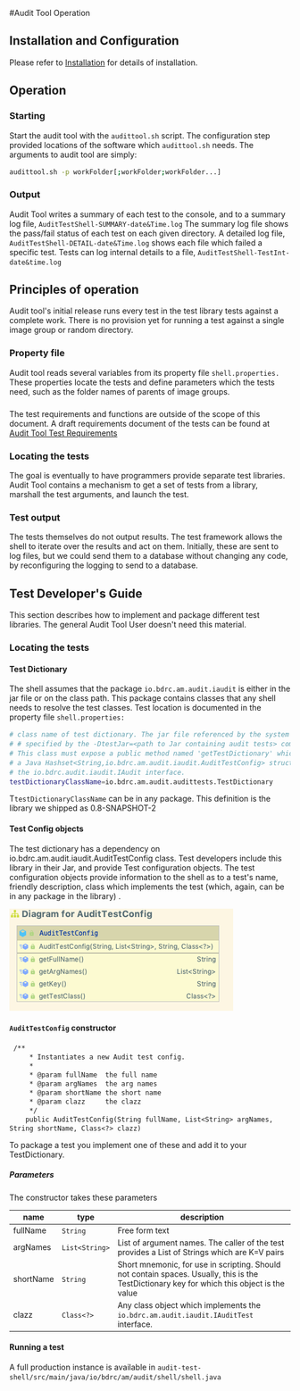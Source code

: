 #Audit Tool Operation
## Installation and Configuration
Please refer to [Installation](Install.md) for details of installation.
## Operation
### Starting
Start the audit tool with the `audittool.sh` script. The configuration step provided locations of the software which `audittool.sh` needs.
The arguments to audit tool are simply:
```bash
audittool.sh -p workFolder[;workFolder;workFolder...]
```
### Output
Audit Tool writes a summary of each test to the console, and to a summary log file, `AuditTestShell-SUMMARY-date&Time.log`
The summary log file shows the pass/fail status of each test on each given directory. A detailed log file, `AuditTestShell-DETAIL-date&Time.log` shows each file which failed a specific test.
Tests can log internal details to a file, `AuditTestShell-TestInt-date&time.log`

## Principles of operation
Audit tool's initial release runs every test in the test library tests against a complete work. There is no provision yet for running a test against a single image group or random directory.
### Property file
Audit tool reads several variables from its property file `shell.properties.` These properties locate the tests and define parameters which the tests need, such as the
folder names of parents of image groups.
###
The test requirements and functions are outside of the scope of this document. A draft requirements document of the tests 
can be found at [Audit Tool Test Requirements](https://buda-base.github.io/asset-manager/req/tests/)
### Locating the tests
The goal is eventually to have programmers provide separate test libraries. Audit Tool contains a mechanism to get a set of tests
from a library, marshall the test arguments, and launch the test.
### Test output
The tests themselves do not output results. The test framework allows the shell to iterate over the results and act on them.
Initially, these are sent to log files, but we could send them to a database without changing any code, by reconfiguring the logging
to send to a database.
## Test Developer's Guide
This section describes how to implement and package different test libraries. The general Audit Tool User doesn't need
this material.
### Locating the tests
#### Test Dictionary
The shell assumes that the package `io.bdrc.am.audit.iaudit` is either in the jar file or on the class path.
This package contains classes that any shell needs to resolve the test classes.
Test location is documented in the property file `shell.properties:`
```bash
# class name of test dictionary. The jar file referenced by the system property (generally
# # specified by the -DtestJar=<path to Jar containing audit tests> command line argument.
# This class must expose a public method named 'getTestDictionary' which returns
# a Java Hashset<String,io.bdrc.am.audit.iaudit.AuditTestConfig> structure, containing a friendly name for the test, and a class which implements
# the io.bdrc.audit.iaudit.IAudit interface.
testDictionaryClassName=io.bdrc.am.audit.audittests.TestDictionary
```

T`testDictionaryClassName` can be in any package. This definition is the library we shipped as 0.8-SNAPSHOT-2

#### Test Config objects

The test dictionary has a dependency on io.bdrc.am.audit.iaudit.AuditTestConfig class. Test developers include this library
in their Jar, and provide Test configuration objects. The test configuration objects provide information to the shell as 
to a test's name, friendly description, class which implements the test (which, again, can be in any package in the library)
. 

![AuditTestConfig](.AuditToolOperation_images/AuditTestConfig.png)

#### `AuditTestConfig` constructor
```
 /**
     * Instantiates a new Audit test config.
     *
     * @param fullName  the full name
     * @param argNames  the arg names
     * @param shortName the short name
     * @param clazz     the clazz
     */
    public AuditTestConfig(String fullName, List<String> argNames, String shortName, Class<?> clazz)
```
To package a test you implement one of these and add it to your TestDictionary.
##### Parameters
The constructor takes these parameters

name|type|description
----|----|----
fullName|`String`|Free form text
argNames|`List<String>`|List of argument names. The caller of the test provides a List of Strings which are K=V pairs
shortName|`String`|Short mnemonic, for use in scripting. Should not contain spaces. Usually, this is the TestDictionary key for which this object is the value 
clazz|`Class<?>`|Any class object which implements the `io.bdrc.am.audit.iaudit.IAuditTest` interface.

#### Running a test
A full production instance is available in `audit-test-shell/src/main/java/io/bdrc/am/audit/shell/shell.java`
